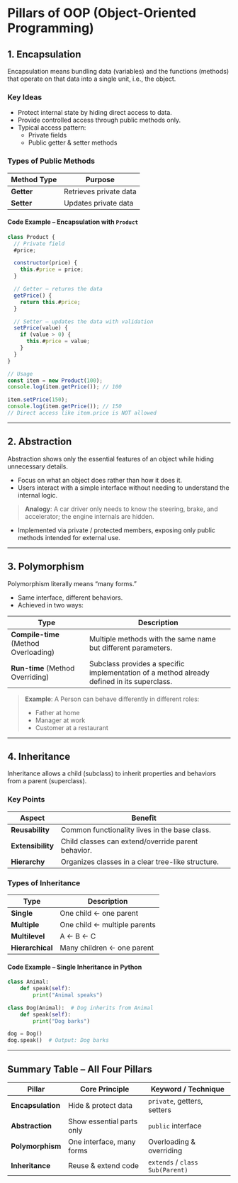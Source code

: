 # Pillars of OOP (Object-Oriented Programming)


## 1. **Encapsulation**

Encapsulation means bundling data (variables) and the functions (methods) that operate on that data into a single unit, i.e., the object.

### Key Ideas
- Protect internal state by hiding direct access to data.
- Provide controlled access through public methods only.
- Typical access pattern:
  - Private fields
  - Public getter & setter methods

### Types of Public Methods

| Method Type | Purpose |
|-------------|---------|
| **Getter**  | Retrieves private data |
| **Setter**  | Updates private data |

#### Code Example – Encapsulation with `Product`
```js
class Product {
  // Private field
  #price;

  constructor(price) {
    this.#price = price;
  }

  // Getter – returns the data
  getPrice() {
    return this.#price;
  }

  // Setter – updates the data with validation
  setPrice(value) {
    if (value > 0) {
      this.#price = value;
    }
  }
}

// Usage
const item = new Product(100);
console.log(item.getPrice()); // 100

item.setPrice(150);
console.log(item.getPrice()); // 150
// Direct access like item.price is NOT allowed
```
---

## 2. **Abstraction**

Abstraction shows only the essential features of an object while hiding unnecessary details.

- Focus on what an object does rather than how it does it.
- Users interact with a simple interface without needing to understand the internal logic.

> **Analogy**: A car driver only needs to know the steering, brake, and accelerator; the engine internals are hidden.

- Implemented via private / protected members, exposing only public methods intended for external use.

---

## 3. **Polymorphism**

Polymorphism literally means “many forms.”

- Same interface, different behaviors.
- Achieved in two ways:

| Type | Description |
|------|-------------|
| **Compile-time** (Method Overloading) | Multiple methods with the same name but different parameters. |
| **Run-time** (Method Overriding) | Subclass provides a specific implementation of a method already defined in its superclass. |

> **Example**: A Person can behave differently in different roles:
> - Father at home  
> - Manager at work  
> - Customer at a restaurant

---

## 4. **Inheritance**

Inheritance allows a child (subclass) to inherit properties and behaviors from a parent (superclass).

### Key Points
| Aspect | Benefit |
|--------|---------|
| **Reusability** | Common functionality lives in the base class. |
| **Extensibility** | Child classes can extend/override parent behavior. |
| **Hierarchy** | Organizes classes in a clear tree-like structure.

### Types of Inheritance

| Type | Description |
|------|-------------|
| **Single** | One child ← one parent |
| **Multiple** | One child ← multiple parents |
| **Multilevel** | A ← B ← C |
| **Hierarchical** | Many children ← one parent |

#### Code Example – Single Inheritance in Python
```python
class Animal:
    def speak(self):
        print("Animal speaks")

class Dog(Animal):  # Dog inherits from Animal
    def speak(self):
        print("Dog barks")

dog = Dog()
dog.speak()  # Output: Dog barks
```

---

## Summary Table – All Four Pillars

| Pillar | Core Principle | Keyword / Technique |
|--------|----------------|---------------------|
| **Encapsulation** | Hide & protect data | `private`, getters, setters |
| **Abstraction** | Show essential parts only | `public` interface |
| **Polymorphism** | One interface, many forms | Overloading & overriding |
| **Inheritance** | Reuse & extend code | `extends` / `class Sub(Parent)` |


